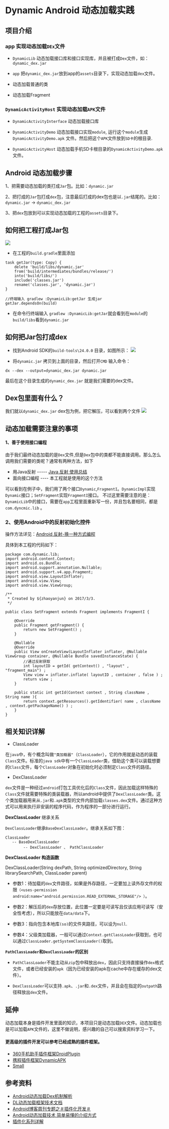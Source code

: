 # Dynamic Android 动态加载实践

## 项目介绍

### app 实现动态加载`DEx`文件

- `DynamicLib` 动态加载接口库和接口实现库，并且被打成`Dex`文件，如：`dynamic_dex.jar`

- `app` 把`dynamic_dex.jar`放到app的`assets`目录下，实现动态加载`dex`文件。

- 动态加载普通的类

- 动态加载Fragment

### `DynamicActivityHost` 实现动态加载`APK`文件
- `DynamicActivityInterface` 动态加载接口库

- `DynamicActivityDemo` 动态加载接口实现`module`, 运行这个`module`生成`DynamicActivityDemo.apk` 文件。然后把这个`APK`文件放到`SD卡`的根目录.

- `DynamicActivityHost` 动态加载手机SD卡根目录的`DynamicActivityDemo.apk`文件。

## Android 动态加载步骤

1、把需要动态加载的类打成`Jar`包。比如：`dynamic.jar`

2、把打成的`Jar`包打成`dex`包，注意最后打成的dex包也是以`.jar`结尾的。比如：`dynamic.jar` -> `dynamic_dex.jar`

3、把`dex`包放到可以实现动态加载的工程的`assets`目录下。

## 如何把工程打成Jar包

![](/png/pic.png)

- 在工程的`build.gradle`里面添加

```
task getJar(type: Copy) {
    delete 'build/libs/dynamic.jar'
    from('build/intermediates/bundles/release/')
    into('build/libs/')
    include('classes.jar')
    rename('classes.jar', 'dynamic.jar')
}

//终端输入 gradlew :DynamicLib:getJar 生成jar
getJar.dependsOn(build)
```

- 在命令行终端输入 `gradlew :DynamicLib:getJar`就会看到在`module`的`build/libs`看到`dynamic.jar`

## 如何把Jar包打成dex

- 找到Android SDK的`build-tools\24.0.0` 目录，如图所示：
![](/png/pic_dex.png)


- 将`dynamic.jar` 拷贝到上面的目录，然后打开`CMD` 输入命令：

 `dx --dex --output=dynamic_dex.jar dynamic.jar`

  最后在这个目录生成的`dynamic_dex.jar`  就是我们需要的dex文件。

## Dex包里面有什么？

我们就以`dynamic_dex.jar` dex包为例，把它解压，可以看到两个文件
![](/png/dex_unzip.png)


## 动态加载需要注意的事项

#### 1、善于使用接口编程
由于我们最终动态加载的是`Dex`文件,但是`Dex`包中的类都不能直接调用。那么怎么调用我们需要的类呢？通常有两种方法，如下
- 用Java反射 ----- [Java 反射 使用总结](http://www.cnblogs.com/zhaoyanjun/p/6074887.html)
- 面向接口编程 ---- 本工程就是使用的这个方法

可以看到在例子中，我们用了两个接口`Dynamic`,`FragmentI`。`DynamicImpl`实现`Dynamic`接口；`SetFragment`实现`FragmentI`接口。
不过这里需要注意的是：`DynamicLib`中的接口，需要在`app`工程里面重新写一份，并且包名要相同，都是`com.dyncmic.lib` 。


### 2、使用Android中的反射初始化控件
操作方法详见：[Android 反射-换一种方式编程](http://www.cnblogs.com/zhaoyanjun/p/6484767.html)

具体到本工程的代码如下：
```
package com.dynamic.lib;
import android.content.Context;
import android.os.Bundle;
import android.support.annotation.Nullable;
import android.support.v4.app.Fragment;
import android.view.LayoutInflater;
import android.view.View;
import android.view.ViewGroup;

/**
 * Created by ${zhaoyanjun} on 2017/3/3.
 */

public class SetFragment extends Fragment implements FragmentI {

    @Override
    public Fragment getFragment() {
        return new SetFragment() ;
    }

    @Nullable
    @Override
    public View onCreateView(LayoutInflater inflater, @Nullable ViewGroup container, @Nullable Bundle savedInstanceState) {
        //通过反射获取
        int layoutID = getId( getContext() , "layout" , "fragment_main") ;
        View view = inflater.inflate( layoutID , container , false ) ;
        return view ;
    }

    public static int getId(Context context , String className , String name ){
        return context.getResources().getIdentifier( name , className , context.getPackageName() ) ;
    }
}

```

## 相关知识详解

- ClassLoader

在`java`中，有个概念叫做`"类加载器"`（`ClassLoader`），它的作用就是动态的装载`Class`文件。标准的`java sdk`中有一个`ClassLoader`类，借助这个类可以装载想要的`Class`文件，每个`ClassLoader`对象在初始化时必须制定`Class`文件的路径。

- DexClassLoader

`dex`文件是一种经过`android`打包工具优化后的`Class`文件，因此加载这样特殊的`Class`文件就需要特殊的类装载器，所以android中提供了`DexClassLoader`类。这个类加载器用来从`.jar`和`.apk`类型的文件内部加载`classes.dex`文件。通过这种方式可以用来执行非安装的程序代码，作为程序的一部分进行运行。

**DexClassLoader** 继承关系

`DexClassLoader`继承`BaseDexClassLoader`。继承关系如下图：
```
ClassLoader
   -- BaseDexClassLoader
        -- DexClassLoader 、 PathClassLoader
```


**DexClassLoader 构造函数**

DexClassLoader(String dexPath, String optimizedDirectory, String librarySearchPath, ClassLoader parent)

- 参数1：待加载的`dex`文件路径，如果是外存路径，一定要加上读外存文件的权限`（<uses-permission android:name="android.permission.READ_EXTERNAL_STORAGE"/> ）`。

- 参数2：解压后的`dex`存放位置，此位置一定要是可读写且仅该应用可读写（安全性考虑），所以只能放在`data/data`下。

- 参数3：指向包含本地库`(so)`的文件夹路径，可以设为`null`.

- 参数4：父级类加载器，一般可以通过`Context.getClassLoader`获取到，也可以通过`ClassLoader.getSystemClassLoader()`取到。

**`PathClassLoader`和`DexClassLoader`的区别**
- `PathClassLoader`不能主动从`zip`包中释放出`dex`，因此只支持直接操作`dex`格式文件，或者已经安装的`apk`（因为已经安装的apk在cache中存在缓存的dex文件）。

- `DexClassLoader`可以支持`.apk`、`.jar`和`.dex`文件，并且会在指定的`outpath`路径释放出`dex`文件。

## 延伸
动态加载本身是插件开发里面的知识，本项目只是动态加载`DEX`文件。动态加载也是可以加载`APK`文件的，这里不做说明，感兴趣的自己可以搜索资料学习一下。

#### 更高级的插件开发可以参考已经成熟的插件框架。
 - [360手机助手插件框架DroidPlugin](https://github.com/DroidPluginTeam/DroidPlugin)
 - [携程插件框架DynamicAPK](https://github.com/CtripMobile/DynamicAPK)
 - [Small](https://github.com/wequick/Small)

## 参考资料

- [Android动态加载Dex机制解析](http://blog.csdn.net/wy353208214/article/details/50859422)
- [DL动态加载框架技术文档](http://blog.csdn.net/singwhatiwanna/article/details/40283117)
- [Android博客周刊专题之＃插件化开发＃](http://www.androidblog.cn/index.php/Index/detail/id/16#)
- [Android动态加载技术 简单易懂的介绍方式](https://segmentfault.com/a/1190000004062866)
- [插件化系列详解](https://github.com/ljqloveyou123/LiujiaqiAndroid)